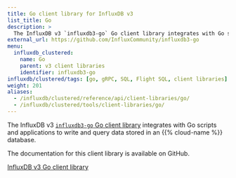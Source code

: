 ```yaml
---
title: Go client library for InfluxDB v3
list_title: Go
description: >
  The InfluxDB v3 `influxdb3-go` Go client library integrates with Go scripts and applications to write and query data stored in an InfluxDB Clustered database.
external_url: https://github.com/InfluxCommunity/influxdb3-go
menu:
  influxdb_clustered:
    name: Go
    parent: v3 client libraries
    identifier: influxdb3-go
influxdb/clustered/tags: [go, gRPC, SQL, Flight SQL, client libraries]
weight: 201
aliases:
  - /influxdb/clustered/reference/api/client-libraries/go/
  - /influxdb/clustered/tools/client-libraries/go/
---
```


The InfluxDB v3 [`influxdb3-go` Go client library](https://github.com/InfluxCommunity/influxdb3-go) integrates with Go scripts and applications
to write and query data stored in an {{% cloud-name %}} database.

The documentation for this client library is available on GitHub.

<a href="https://github.com/InfluxCommunity/influxdb3-go" target="_blank" class="btn github">InfluxDB v3 Go client library</a>
